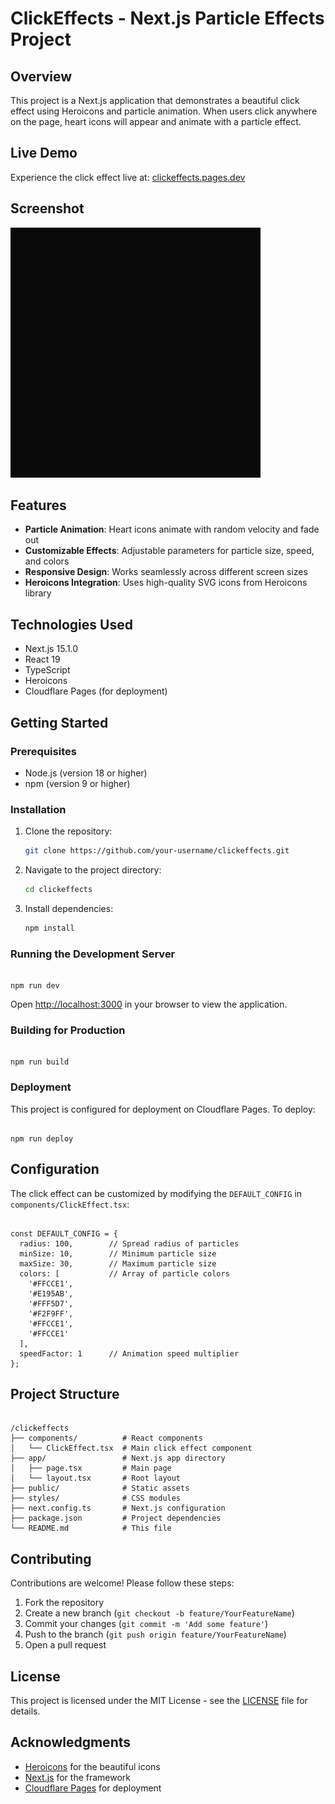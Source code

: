 # ClickEffects - Next.js Particle Effects Project

## Overview
This project is a Next.js application that demonstrates a beautiful click effect using Heroicons and particle animation. When users click anywhere on the page, heart icons will appear and animate with a particle effect.

## Live Demo
Experience the click effect live at: [clickeffects.pages.dev](https://clickeffects.pages.dev)

## Screenshot
<img src="./public/DEMO1.gif" alt="示例图片" style="width:400px;height:400px;">


## Features
- **Particle Animation**: Heart icons animate with random velocity and fade out
- **Customizable Effects**: Adjustable parameters for particle size, speed, and colors
- **Responsive Design**: Works seamlessly across different screen sizes
- **Heroicons Integration**: Uses high-quality SVG icons from Heroicons library

## Technologies Used
- Next.js 15.1.0
- React 19
- TypeScript
- Heroicons
- Cloudflare Pages (for deployment)

## Getting Started

### Prerequisites
- Node.js (version 18 or higher)
- npm (version 9 or higher)

### Installation
1. Clone the repository:
   ```bash
   git clone https://github.com/your-username/clickeffects.git
   ```
2. Navigate to the project directory:
   ```bash
   cd clickeffects
   ```
3. Install dependencies:
   ```bash
   npm install
   ```

### Running the Development Server
```

npm run dev
```
Open [http://localhost:3000](http://localhost:3000) in your browser to view the application.

### Building for Production
```

npm run build
```

### Deployment
This project is configured for deployment on Cloudflare Pages. To deploy:
```

npm run deploy
```

## Configuration
The click effect can be customized by modifying the `DEFAULT_CONFIG` in `components/ClickEffect.tsx`:
```

const DEFAULT_CONFIG = {
  radius: 100,        // Spread radius of particles
  minSize: 10,        // Minimum particle size
  maxSize: 30,        // Maximum particle size
  colors: [           // Array of particle colors
    '#FFCCE1', 
    '#E195AB', 
    '#FFF5D7', 
    '#F2F9FF', 
    '#FFCCE1', 
    '#FFCCE1'
  ],
  speedFactor: 1      // Animation speed multiplier
};
```

## Project Structure
```

/clickeffects
├── components/          # React components
│   └── ClickEffect.tsx  # Main click effect component
├── app/                 # Next.js app directory
│   ├── page.tsx         # Main page
│   └── layout.tsx       # Root layout
├── public/              # Static assets
├── styles/              # CSS modules
├── next.config.ts       # Next.js configuration
├── package.json         # Project dependencies
└── README.md            # This file
```

## Contributing
Contributions are welcome! Please follow these steps:
1. Fork the repository
2. Create a new branch (`git checkout -b feature/YourFeatureName`)
3. Commit your changes (`git commit -m 'Add some feature'`)
4. Push to the branch (`git push origin feature/YourFeatureName`)
5. Open a pull request

## License
This project is licensed under the MIT License - see the [LICENSE](LICENSE) file for details.

## Acknowledgments
- [Heroicons](https://heroicons.com/) for the beautiful icons
- [Next.js](https://nextjs.org/) for the framework
- [Cloudflare Pages](https://pages.cloudflare.com/) for deployment